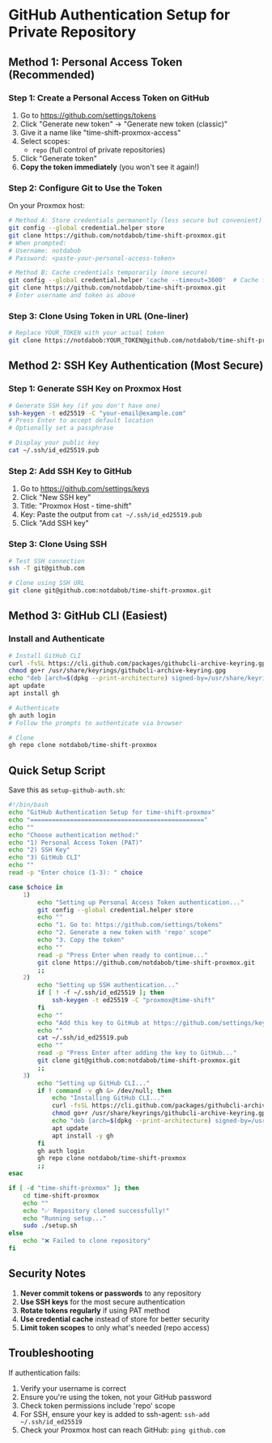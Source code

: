# GitHub Authentication Setup for Private Repository

## Method 1: Personal Access Token (Recommended)

### Step 1: Create a Personal Access Token on GitHub
1. Go to https://github.com/settings/tokens
2. Click "Generate new token" → "Generate new token (classic)"
3. Give it a name like "time-shift-proxmox-access"
4. Select scopes:
   - `repo` (full control of private repositories)
5. Click "Generate token"
6. **Copy the token immediately** (you won't see it again!)

### Step 2: Configure Git to Use the Token

On your Proxmox host:

```bash
# Method A: Store credentials permanently (less secure but convenient)
git config --global credential.helper store
git clone https://github.com/notdabob/time-shift-proxmox.git
# When prompted:
# Username: notdabob
# Password: <paste-your-personal-access-token>

# Method B: Cache credentials temporarily (more secure)
git config --global credential.helper 'cache --timeout=3600'  # Cache for 1 hour
git clone https://github.com/notdabob/time-shift-proxmox.git
# Enter username and token as above
```

### Step 3: Clone Using Token in URL (One-liner)
```bash
# Replace YOUR_TOKEN with your actual token
git clone https://notdabob:YOUR_TOKEN@github.com/notdabob/time-shift-proxmox.git
```

## Method 2: SSH Key Authentication (Most Secure)

### Step 1: Generate SSH Key on Proxmox Host
```bash
# Generate SSH key (if you don't have one)
ssh-keygen -t ed25519 -C "your-email@example.com"
# Press Enter to accept default location
# Optionally set a passphrase

# Display your public key
cat ~/.ssh/id_ed25519.pub
```

### Step 2: Add SSH Key to GitHub
1. Go to https://github.com/settings/keys
2. Click "New SSH key"
3. Title: "Proxmox Host - time-shift"
4. Key: Paste the output from `cat ~/.ssh/id_ed25519.pub`
5. Click "Add SSH key"

### Step 3: Clone Using SSH
```bash
# Test SSH connection
ssh -T git@github.com

# Clone using SSH URL
git clone git@github.com:notdabob/time-shift-proxmox.git
```

## Method 3: GitHub CLI (Easiest)

### Install and Authenticate
```bash
# Install GitHub CLI
curl -fsSL https://cli.github.com/packages/githubcli-archive-keyring.gpg | dd of=/usr/share/keyrings/githubcli-archive-keyring.gpg
chmod go+r /usr/share/keyrings/githubcli-archive-keyring.gpg
echo "deb [arch=$(dpkg --print-architecture) signed-by=/usr/share/keyrings/githubcli-archive-keyring.gpg] https://cli.github.com/packages stable main" | tee /etc/apt/sources.list.d/github-cli.list > /dev/null
apt update
apt install gh

# Authenticate
gh auth login
# Follow the prompts to authenticate via browser

# Clone
gh repo clone notdabob/time-shift-proxmox
```

## Quick Setup Script

Save this as `setup-github-auth.sh`:

```bash
#!/bin/bash
echo "GitHub Authentication Setup for time-shift-proxmox"
echo "================================================"
echo ""
echo "Choose authentication method:"
echo "1) Personal Access Token (PAT)"
echo "2) SSH Key"
echo "3) GitHub CLI"
echo ""
read -p "Enter choice (1-3): " choice

case $choice in
    1)
        echo "Setting up Personal Access Token authentication..."
        git config --global credential.helper store
        echo ""
        echo "1. Go to: https://github.com/settings/tokens"
        echo "2. Generate a new token with 'repo' scope"
        echo "3. Copy the token"
        echo ""
        read -p "Press Enter when ready to continue..."
        git clone https://github.com/notdabob/time-shift-proxmox.git
        ;;
    2)
        echo "Setting up SSH authentication..."
        if [ ! -f ~/.ssh/id_ed25519 ]; then
            ssh-keygen -t ed25519 -C "proxmox@time-shift"
        fi
        echo ""
        echo "Add this key to GitHub at https://github.com/settings/keys"
        echo ""
        cat ~/.ssh/id_ed25519.pub
        echo ""
        read -p "Press Enter after adding the key to GitHub..."
        git clone git@github.com:notdabob/time-shift-proxmox.git
        ;;
    3)
        echo "Setting up GitHub CLI..."
        if ! command -v gh &> /dev/null; then
            echo "Installing GitHub CLI..."
            curl -fsSL https://cli.github.com/packages/githubcli-archive-keyring.gpg | dd of=/usr/share/keyrings/githubcli-archive-keyring.gpg
            chmod go+r /usr/share/keyrings/githubcli-archive-keyring.gpg
            echo "deb [arch=$(dpkg --print-architecture) signed-by=/usr/share/keyrings/githubcli-archive-keyring.gpg] https://cli.github.com/packages stable main" | tee /etc/apt/sources.list.d/github-cli.list > /dev/null
            apt update
            apt install -y gh
        fi
        gh auth login
        gh repo clone notdabob/time-shift-proxmox
        ;;
esac

if [ -d "time-shift-proxmox" ]; then
    cd time-shift-proxmox
    echo ""
    echo "✅ Repository cloned successfully!"
    echo "Running setup..."
    sudo ./setup.sh
else
    echo "❌ Failed to clone repository"
fi
```

## Security Notes

1. **Never commit tokens or passwords** to any repository
2. **Use SSH keys** for the most secure authentication
3. **Rotate tokens regularly** if using PAT method
4. **Use credential cache** instead of store for better security
5. **Limit token scopes** to only what's needed (repo access)

## Troubleshooting

If authentication fails:
1. Verify your username is correct
2. Ensure you're using the token, not your GitHub password
3. Check token permissions include 'repo' scope
4. For SSH, ensure your key is added to ssh-agent: `ssh-add ~/.ssh/id_ed25519`
5. Check your Proxmox host can reach GitHub: `ping github.com`